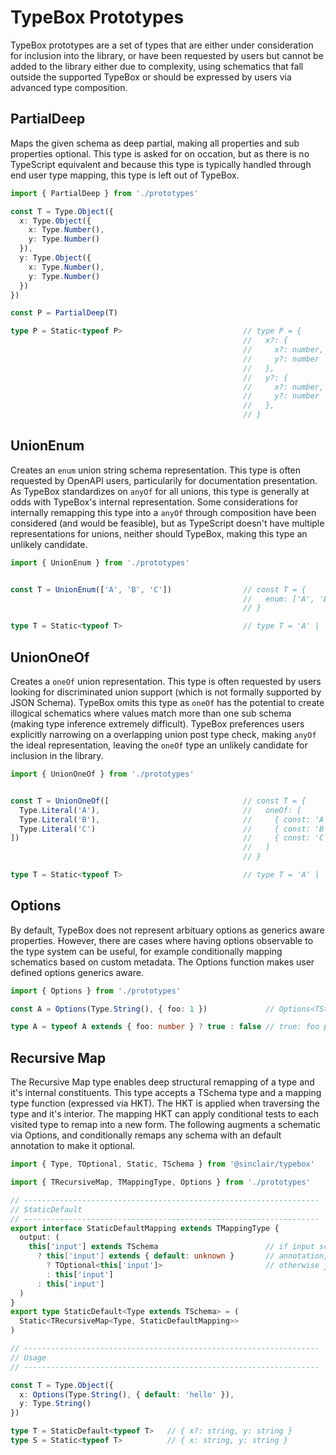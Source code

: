 # TypeBox Prototypes

TypeBox prototypes are a set of types that are either under consideration for inclusion into the library, or have been requested by users but cannot be added to the library either due to complexity, using schematics that fall outside the supported TypeBox or should be expressed by users via advanced type composition.


## PartialDeep

Maps the given schema as deep partial, making all properties and sub properties optional. This type is asked for on occation, but as there is no TypeScript equivalent and because this type is typically handled through end user type mapping, this type is left out of TypeBox.

```typescript
import { PartialDeep } from './prototypes'

const T = Type.Object({ 
  x: Type.Object({
    x: Type.Number(),
    y: Type.Number()
  }),
  y: Type.Object({
    x: Type.Number(),
    y: Type.Number()
  })
})

const P = PartialDeep(T)

type P = Static<typeof P>                           // type P = {
                                                    //   x?: {
                                                    //     x?: number,
                                                    //     y?: number
                                                    //   },
                                                    //   y?: {
                                                    //     x?: number,
                                                    //     y?: number
                                                    //   },
                                                    // }
```

## UnionEnum

Creates an `enum` union string schema representation. This type is often requested by OpenAPI users, particularily for documentation presentation. As TypeBox standardizes on `anyOf` for all unions, this type is generally at odds with TypeBox's internal representation. Some considerations for internally remapping this type into a `anyOf` through composition have been considered (and would be feasible), but as TypeScript doesn't have multiple representations for unions, neither should TypeBox, making this type an unlikely candidate.

```typescript
import { UnionEnum } from './prototypes'


const T = UnionEnum(['A', 'B', 'C'])                // const T = {
                                                    //   enum: ['A', 'B', 'C']
                                                    // }

type T = Static<typeof T>                           // type T = 'A' | 'B' | 'C'

```
## UnionOneOf

Creates a `oneOf` union representation. This type is often requested by users looking for discriminated union support (which is not formally supported by JSON Schema). TypeBox omits this type as `oneOf` has the potential to create illogical schematics where values match more than one sub schema (making type inference extremely difficult). TypeBox preferences users explicitly narrowing on a overlapping union post type check, making `anyOf` the ideal representation, leaving the `oneOf` type an unlikely candidate for inclusion in the library.


```typescript
import { UnionOneOf } from './prototypes'


const T = UnionOneOf([                              // const T = {
  Type.Literal('A'),                                //   oneOf: [
  Type.Literal('B'),                                //     { const: 'A' },
  Type.Literal('C')                                 //     { const: 'B' },
])                                                  //     { const: 'C' },
                                                    //   ]
                                                    // }

type T = Static<typeof T>                           // type T = 'A' | 'B' | 'C'

```

## Options

By default, TypeBox does not represent arbituary options as generics aware properties. However, there are cases where having options observable to the type system can be useful, for example conditionally mapping schematics based on custom metadata. The Options function makes user defined options generics aware.

```typescript
import { Options } from './prototypes'

const A = Options(Type.String(), { foo: 1 })             // Options<TString, { foo: number }>

type A = typeof A extends { foo: number } ? true : false // true: foo property is observable to the type system
```

## Recursive Map
The Recursive Map type enables deep structural remapping of a type and it's internal constituents. This type accepts a TSchema type and a mapping type function (expressed via HKT). The HKT is applied when traversing the type and it's interior. The mapping HKT can apply conditional tests to each visited type to remap into a new form. The following augments a schematic via Options, and conditionally remaps any schema with an default annotation to make it optional. 
```typescript
import { Type, TOptional, Static, TSchema } from '@sinclair/typebox'

import { TRecursiveMap, TMappingType, Options } from './prototypes'

// ------------------------------------------------------------------
// StaticDefault
// ------------------------------------------------------------------
export interface StaticDefaultMapping extends TMappingType { 
  output: (
    this['input'] extends TSchema                        // if input schematic contains an default 
      ? this['input'] extends { default: unknown }       // annotation, remap it to be optional, 
        ? TOptional<this['input']>                       // otherwise just return the schema as is.
        : this['input']
      : this['input']
  )
}
export type StaticDefault<Type extends TSchema> = (
  Static<TRecursiveMap<Type, StaticDefaultMapping>>
)

// ------------------------------------------------------------------
// Usage
// ------------------------------------------------------------------

const T = Type.Object({
  x: Options(Type.String(), { default: 'hello' }),
  y: Type.String()
})

type T = StaticDefault<typeof T>   // { x?: string, y: string }
type S = Static<typeof T>          // { x: string, y: string }